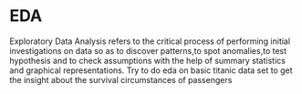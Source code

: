 # EDA
Exploratory Data Analysis refers to the critical process of performing initial investigations on data so as to discover patterns,to spot anomalies,to test hypothesis and to check assumptions with the help of summary statistics and graphical representations. Try to do eda on basic titanic data set to get the insight about the survival circumstances of passengers
